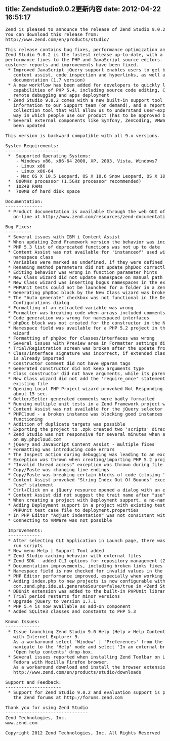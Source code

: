 title: Zendstudio9.0.2更新内容
date: 2012-04-22 16:51:17
---

<pre>Zend is pleased to announce the release of Zend Studio 9.0.2!
You can download this release from: 
http://www.zend.com/en/products/studio/

This release contains bug fixes, performance optimization and improvements.
Zend Studio 9.0.2 is the fastest release up-to-date, with a dozen important 
performance fixes to the PHP and JavaScript source editors. More than 30 
customer reports and improvements have been fixed.
 * Improved JavaScript jQuery support enables users to get better results with 
   content assist, code inspection and hyperlinks, as well as jQuery 
   documentation (1.7 version)
 * A new workflow has been added for developers to quickly learn the new 
   capabilities of PHP 5.4, including source code editing, CLI script execution, 
   remote debugging and apps deployment
 * Zend Studio 9.0.2 comes with a new built-in support tool that generates 
   information to our Support team (on demand), and a report usage data 
   collection tool that will allow us to understand user-experience and the 
   way in which people use our product (has to be approved by the user first)
 * Several external components like Symfony, ZenCoding, VMWare, Amazon tools have 
   been updated

This version is backward compatible with all 9.x versions.

System Requirements:
--------------------
 *  Supported Operating Systems:
    - Windows x86, x86-64 2000, XP, 2003, Vista, Windows7 
    - Linux x86
    - Linux x86-64 
    - Mac OS X 10.5 Leopard, OS X 10.6 Snow Leopard, OS X 10.7 Lion
 *  800MHz processor (1.5GHz processor recommended)
 *  1024B RAMs
 *  700MB of hard disk space

Documentation:
--------------
 * Product documentation is available through the web GUI of the product, and 
   on-line at http://www.zend.com/resources/zend-documentation/

Bug Fixes:
----------
 * Several issues with IBM i Content Assist
 * When updating Zend Framework version the behavior was inconsistent
 * PHP 5.3 list of deprecated functions was not up to date
 * Content Assist was not available for 'instanceof' used with a root 
   namespace class
 * Variables were marked as undefined, if they were defined in a separate file
 * Renaming method parameters did not update phpDoc correctly
 * Editing behavior was wrong in function parameter hints
 * New Class wizard did not update namespace on manual path edit
 * New Class wizard was inserting bogus namespaces in the existing files
 * PHPUnit tests could not be launched for a folder in a Zend Framework project
 * Generating phpDoc block by the New Class wizard was broken
 * The "Auto generate" checkbox was not functional in the Debug 
   Configurations dialog
 * Formatting of an extracted variable was wrong
 * Formatter was breaking code when arrays included comments
 * Code generation was wrong for namespaced interfaces
 * phpDoc block was not created for the constructor in the New Class wizard
 * Namespace field was available for a PHP 5.2 project in the New Interface 
   wizard
 * Formatting of phpDoc for classes/interfaces was wrong
 * Several issues with Preview area in Formatter settings dialog
 * Trial/Registration screen was broken after the update from 9.0.0 to 9.0.1
 * Class/interface signature was incorrect, if extended class/interface 
   is already imported
 * Constructor comment did not have @param tags
 * Generated constructor did not keep arguments type
 * Class constructor did not have arguments, while its parent had them
 * New Class wizard did not add the 'require_once' statement in an 
   existing file
 * Opening Local PHP Project wizard provoked Not Responding status for
   about 15 sec.
 * Getter/Setter generated comments were badly formatted
 * Running multiple unit tests in a Zend Framework project was not possible
 * Content Assist was not available for the jQuery selector in $("|")
 * PHPCloud - a broken instance was blocking good instances from proper 
   functioning
 * Addition of duplicate targets was possible
 * Exporting the project to .zpk created two 'scripts' directories
 * Zend Studio was not responsive for several minutes when adding a target 
   on my.phpcloud.com
 * jQuery and JavaScript Content Assist - multiple fixes
 * Formatting was introducing code errors
 * The Inspect action during debugging was leading to an exception
 * Exception was thrown when creating/importing PHP 5.2 projects
 * "Invalid thread access" exception was thrown during file search
 * Copy/Paste was changing line endings
 * Copy/Paste was breaking certain blocks of code (closing '}' was lost)
 * Content Assist provoked "String Index Out Of Bounds" exception in 
   "use" statement
 * Ctrl+Click on a jQuery resource opened a dialog with an error
 * Content Assist did not suggest the trait name after "use"
 * When creating a project with Deployment support, a no-name builder was added
 * Adding Deployment support in a project with existing tests did not add 
   PHPUnit test case file to deployment.properties
 * In PHP Editor "Adjust indentation" was not consistent with Formatter behavior
 * Connecting to VMWare was not possible
 
 Improvements:
 ------------
 * After selecting CLI Application in Launch page, there was no option to 
   run scripts
 * New menu Help | Support Tool added
 * Zend Studio caching behavior with external files
 * Zend SDK - added CLI options for repository management (Zend SDK)
 * Documentation improvements, including broken links fixes
 * Namespace field is now checked for invalid values in the New Class wizard
 * PHP Editor performance improved, especially when working with big files
 * Adding index.php to new projects is now configurable with the directive 
   com.zend.php.ide.ui.generateSource=false/true in &lt;Zend Studio&gt;/configuration/config.ini
 * DBUnit extension was added to the built-in PHPUnit library
 * Trial period restarts for minor versions
 * Upgrade jQuery to version 1.7.1
 * PHP 5.4 is now available as add-on component
 * Added SQLite3 classes and constants to PHP 5.3

Known Issues:
-------------
 * Issue launching Zend Studio 9.0 Help (Help &gt; Help Contents) on Windows 
   with Internet Explorer 9. 
   As a workaround select 'Window' | 'Preferences' from the main menu,
   navigate to the 'Help' node and select 'In an external browser' in the 
   'Open help contents' drop-box.
 * Several issues reported when installing Zend Toolbar on Linux Ubuntu and
   Fedora with Mozilla Firefox browser.
   As a workaround download and install the browser extension from:
   http://www.zend.com/en/products/studio/downloads
      
Support and Feedback:
---------------------
 * Support for Zend Studio 9.0.2 and evaluation support is provided via 
   the Zend forums at http://forums.zend.com

Thank you for using Zend Studio
-------------------------------
Zend Technologies, Inc.
www.zend.com

Copyright 2012 Zend Technologies, Inc. All Rights Reserved 
</pre>
<br />